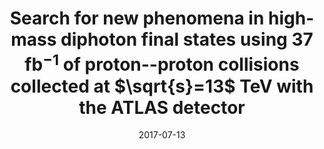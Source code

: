 ---
title: "Search for new phenomena in high-mass diphoton final states using 37 fb$^{-1}$ of proton--proton collisions collected at $\\sqrt{s}=13$ TeV with the ATLAS detector"
date: 2017-07-13
venue: Phys. Lett. B 775 (2017) 105--125
link: https://arxiv.org/abs/1707.04147
inspire_id: 1609773
authors: ATLAS Collaboration
bibtex: '@article{ATLAS:2017ayi,\n archiveprefix = {arXiv},\n author = {},\n collaboration = {ATLAS},\n doi = {10.1016/j.physletb.2017.10.039},\n eprint = {1707.04147},\n journal = {Phys. Lett. B},\n pages = {105--125},\n primaryclass = {hep-ex},\n reportnumber = {CERN-EP-2017-132},\n title = {{Search for new phenomena in high-mass diphoton final states using 37 fb$^{-1}$ of proton--proton collisions collected at $\\sqrt{s}=13$ TeV with the ATLAS detector}},\n volume = {775},\n year = {2017}\n}\n'
---